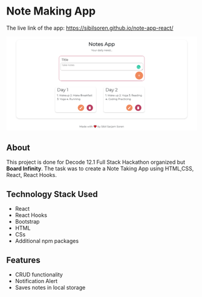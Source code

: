 # Note Making App

The live link of the app: https://sibilsoren.github.io/note-app-react/

![image](./images/Hackathon.png)

## About

This project is done for Decode 12.1 Full Stack Hackathon organized but **Board Infinity**. The task was to create a Note Taking App using HTML,CSS, React, React Hooks.

## Technology Stack Used

- React
- React Hooks
- Bootstrap
- HTML
- CSs
- Additional npm packages

## Features

- CRUD functionality
- Notification Alert
- Saves notes in local storage
